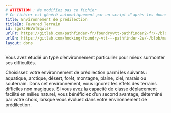 ```yaml
---
# ATTENTION : Ne modifiez pas ce fichier
# Ce fichier est généré automatiquement par un script d'après les données du module Foundry VTT officiel et de sa traduction
title: Environnement de prédilection
titleEn: Favored Terrain
id: sgo7J9BVofBqwlsF
urlFr: https://gitlab.com/pathfinder-fr/foundryvtt-pathfinder2-fr/-/blob/master/data/feats/sgo7J9BVofBqwlsF.htm
urlEn: https://gitlab.com/hooking/foundry-vtt---pathfinder-2e/-/blob/master/packs/data/feats.db/favored-terrain.json
layout: dons
---
```

Vous avez étudié un type d’environnement particulier pour mieux surmonter ses difficultés.

Choisissez votre environnement de prédilection parmi les suivants : aquatique, arctique, désert, forêt, montagne, plaine, ciel, marais ou souterrain. Dans cet environnement, vous ignorez les effets des terrains difficiles non magiques. Si vous avez la capacité de classe déplacement facilité en milieu naturel, vous bénéficiez d’un second avantage, déterminé par votre choix, lorsque vous évoluez dans votre environnement de prédilection.
